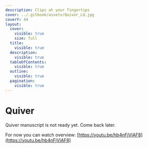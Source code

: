 ```yaml
---
description: Clips at your fingertips
cover: ../.gitbook/assets/Quiver_LQ.jpg
coverY: 44
layout:
  cover:
    visible: true
    size: full
  title:
    visible: true
  description:
    visible: true
  tableOfContents:
    visible: true
  outline:
    visible: true
  pagination:
    visible: true
---
```


# Quiver

Quiver manuscript is not ready yet. Come back later.

For now you can watch overview: [https://youtu.be/hb4nFjVlAF8](https://youtu.be/hb4nFjVlAF8)
